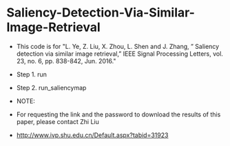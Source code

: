 # Saliency-Detection-Via-Similar-Image-Retrieval
* This code is for "L. Ye, Z. Liu, X. Zhou, L. Shen and J. Zhang, ” Saliency detection via similar image retrieval,” IEEE Signal Processing Letters, vol. 23, no. 6, pp. 838-842, Jun. 2016."

* Step 1. run
* Step 2. run_saliencymap
* NOTE:
* For requesting the link and the password to download the results of this paper, please contact Zhi Liu 
* http://www.ivp.shu.edu.cn/Default.aspx?tabid=31923
